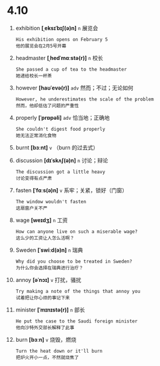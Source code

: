 # 4.10


1. exhibition **[ˌeksɪˈbɪʃ(ə)n]** `n` 展览会
    ```
    His exhibition opens on February 5
    他的展览会在2月5号开幕
    ```

2. headmaster **[ˌhedˈmɑːstə(r)]** `n` 校长
    ```
    She passed a cup of tea to the headmaster
    她递给校长一杯茶
    ```

3. however **[haʊˈevə(r)]** `adv` 然而；不过；无论如何
    ```
    However, he underestimates the scale of the problem
    然而，他却低估了问题的严重性
    ```

4. properly **[ˈprɒpəli]** `adv` 恰当地；正确地
    ```
    She couldn't digest food properly
    她无法正常消化食物
    ```

5. burnt **[bɜːnt]** `v` （burn 的过去式）

6. discussion **[dɪˈskʌʃ(ə)n]** `n` 讨论；辩论
    ```
    The discussion got a little heavy
    讨论变得有点严肃
    ```

7. fasten **[ˈfɑːs(ə)n]** `v` 系牢；关紧，锁好（门窗）
    ```
    The window wouldn't fasten
    这扇窗户关不严
    ```

8. wage **[weɪdʒ]** `n` 工资
    ```
    How can anyone live on such a miserable wage?
    这么少的工资让人怎么活啊？
    ```

9. Sweden **[ˈswiːd(ə)n]** `n` 瑞典
    ```
    Why did you choose to be treated in Sweden?
    为什么你会选择在瑞典进行治疗？
    ```

10. annoy **[əˈnɔɪ]** `v` 打扰，骚扰
    ```
    Try making a note of the things that annoy you
    试着把让你心烦的事记下来
    ```

11. minister **[ˈmɪnɪstə(r)]** `n` 部长
    ```
    He put the case to the Saudi foreign minister
    他向沙特外交部长解释了此事
    ```

12. burn **[bɜːn]** `v` 烧毁，燃烧
    ```
    Turn the heat down or it'll burn
    把炉火开小一点，不然就烧焦了
    ```
